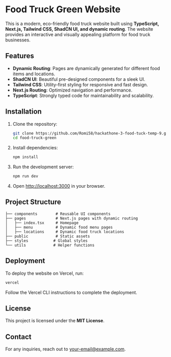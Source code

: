 # Food Truck Green Website

This is a modern, eco-friendly food truck website built using **TypeScript, Next.js, Tailwind CSS, ShadCN UI, and dynamic routing**. The website provides an interactive and visually appealing platform for food truck businesses.

## Features

- **Dynamic Routing**: Pages are dynamically generated for different food items and locations.
- **ShadCN UI**: Beautiful pre-designed components for a sleek UI.
- **Tailwind CSS**: Utility-first styling for responsive and fast design.
- **Next.js Routing**: Optimized navigation and performance.
- **TypeScript**: Strongly typed code for maintainability and scalability.

## Installation

1. Clone the repository:
   ```bash
   git clone https://github.com/Romi58/hackathone-3-food-tuck-temp-9.git
   cd food-truck-green
   ```

2. Install dependencies:
   ```bash
   npm install
   ```

3. Run the development server:
   ```bash
   npm run dev
   ```

4. Open [http://localhost:3000](http://localhost:3000) in your browser.

## Project Structure

```
├── components        # Reusable UI components
├── pages             # Next.js pages with dynamic routing
│   ├── index.tsx     # Homepage
│   ├── menu          # Dynamic food menu pages
│   ├── locations     # Dynamic food truck locations
├── public            # Static assets
├── styles           # Global styles
└── utils            # Helper functions
```

## Deployment

To deploy the website on Vercel, run:
```bash
vercel
```
Follow the Vercel CLI instructions to complete the deployment.

## License

This project is licensed under the **MIT License**.

## Contact
For any inquiries, reach out to [your-email@example.com](mailto:your-email@example.com).
